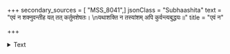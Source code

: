 +++
secondary_sources = [ "MSS_8041",]
jsonClass = "Subhaashita"
text = "एवं न शक्नुवन्तीह यत् तत् कर्तुमशेषतः।  \nयथाशक्ति न तस्यांशम् अपि कुर्वन्त्यबुद्धयः॥"
title = "एवं न"

+++

<details><summary>Text</summary>

एवं न शक्नुवन्तीह यत् तत् कर्तुमशेषतः।  
यथाशक्ति न तस्यांशम् अपि कुर्वन्त्यबुद्धयः॥
</details>
